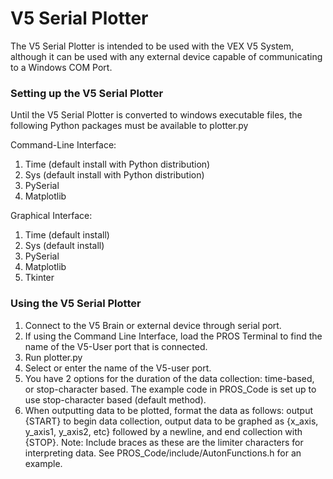 # V5 Serial Plotter

The V5 Serial Plotter is intended to be used with the VEX V5 System, although it can be used with any external device capable of communicating to a Windows COM Port. 

### Setting up the V5 Serial Plotter

Until the V5 Serial Plotter is converted to windows executable files, the following Python packages must be available to plotter.py

Command-Line Interface:
1. Time (default install with Python distribution)
2. Sys (default install with Python distribution)
3. PySerial
4. Matplotlib

Graphical Interface:
1. Time (default install)
2. Sys (default install)
3. PySerial
4. Matplotlib
5. Tkinter

### Using the V5 Serial Plotter

1. Connect to the V5 Brain or external device through serial port.
2. If using the Command Line Interface, load the PROS Terminal to find the name of the V5-User port that is connected. 
3. Run plotter.py
4. Select or enter the name of the V5-user port.
5. You have 2 options for the duration of the data collection: time-based, or stop-character based. The example code in PROS_Code is set up to use stop-character based (default method).
6. When outputting data to be plotted, format the data as follows: output {START} to begin data collection, output data to be graphed as {x_axis, y_axis1, y_axis2, etc} followed by a newline, and end collection with {STOP}. Note: Include braces as these are the limiter characters for interpreting data. See PROS_Code/include/AutonFunctions.h for an example.
